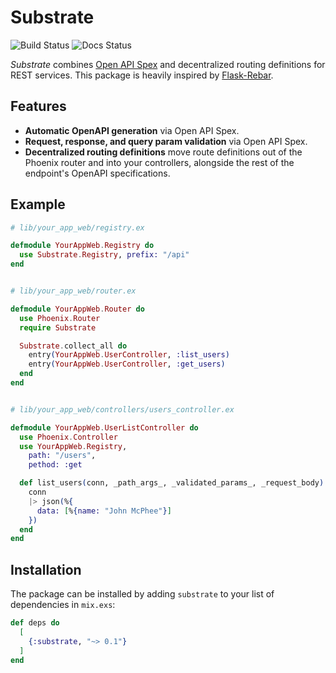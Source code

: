 # Substrate

![Build Status](https://github.com/juliusiv/substrate/workflows/ci/badge.svg) ![Docs Status](https://github.com/juliusiv/substrate/workflows/docs/badge.svg)

_Substrate_ combines [Open API Spex](https://github.com/open-api-spex/open_api_spex) and decentralized routing definitions for REST services. This package is heavily inspired by [Flask-Rebar](https://github.com/plangrid/flask-rebar).


## Features

- **Automatic OpenAPI generation** via Open API Spex.
- **Request, response, and query param validation** via Open API Spex.
- **Decentralized routing definitions** move route definitions out of the Phoenix router and into your controllers, alongside the rest of the endpoint's OpenAPI specifications.


## Example

```elixir
# lib/your_app_web/registry.ex

defmodule YourAppWeb.Registry do
  use Substrate.Registry, prefix: "/api"
end


# lib/your_app_web/router.ex

defmodule YourAppWeb.Router do
  use Phoenix.Router
  require Substrate

  Substrate.collect_all do
    entry(YourAppWeb.UserController, :list_users)
    entry(YourAppWeb.UserController, :get_users)
  end
end


# lib/your_app_web/controllers/users_controller.ex

defmodule YourAppWeb.UserListController do
  use Phoenix.Controller
  use YourAppWeb.Registry,
    path: "/users",
    pethod: :get

  def list_users(conn, _path_args_, _validated_params_, _request_body) do
    conn
    |> json(%{
      data: [%{name: "John McPhee"}]
    })
  end
end
```


## Installation

The package can be installed by adding `substrate` to your list of dependencies in `mix.exs`:

```elixir
def deps do
  [
    {:substrate, "~> 0.1"}
  ]
end
```
